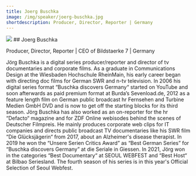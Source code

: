 ```yaml
---
title: Joerg Buschka
image: /img/speaker/joerg-buschka.jpg
shortdescription: Producer, Director, Reporter | Germany
---
```

<img src="/img/speaker/joerg-buschka.jpg">
## Joerg Buschka

Producer, Director, Reporter | CEO of Bildstaerke 7 | Germany

Jörg Buschka is a digital series producer/reporter and director of tv documentaries and corporate films. As a graduate in Communications Design at the Wiesbaden Hochschule RheinMain, his early career began with directing doc films for German SWR and n-tv television. In 2006 his digital series format “Buschka discovers Germany“ started on YouTube and soon afterwards as paid premium format at Burda’s Sevenload.de, 2012 as a feature length film on German public broadcast hr Fernsehen and Turbine Medien GmbH DVD and is now to get off the starting blocks for its third season. Jörg Buschka has also worked as an on-reporter for the hr “Defacto“ magazine and for ZDF Online webisodes behind the scenes of Deutscher Filmpreis. He mainly produces corporate web clips for IT companies and directs public broadcast TV documentaries like his SWR film “Die Glücksjägerin“ from 2017, about an Alzheimer's disease therapist. In 2019 he won the “Unsere Serien Critics Award” as “Best German Series” for “Buschka discovers Germany” at die Seriale in Giessen. In 2021, Jörg won in the categories “Best Documentary“ at SEOUL WEBFEST and “Best Host“ at Bilbao Seriesland. The fourth season of his series is in this year's Official Selection of Seoul Webfest.